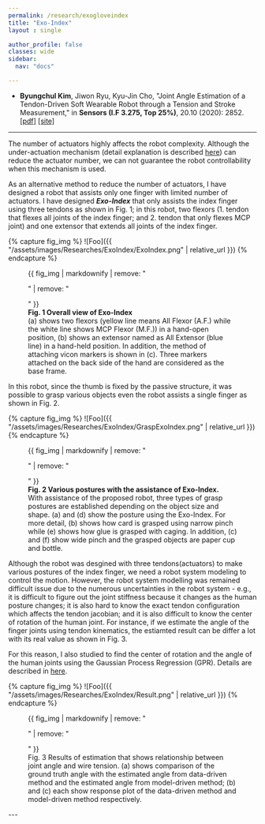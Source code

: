 ```yaml
---
permalink: /research/exogloveindex
title: "Exo-Index"
layout : single

author_profile: false
classes: wide
sidebar:
  nav: "docs"

---
```

- **Byungchul Kim**, Jiwon Ryu, Kyu-Jin Cho, "Joint Angle Estimation of a Tendon-Driven Soft Wearable Robot through a Tension and Stroke Measurement," in **Sensors (I.F 3.275, Top 25%)**, 20.10 (2020): 2852. [[pdf]][Sensors_pdf] [[site]][Sensors_link]


---

The number of actuators highly affects the robot complexity. Although the under-actuation mechanism (detail explanation is described [here][uatd_page_link]) can reduce the actuator number, we can not guarantee the robot controllability when this mechanism is used. 

As an alternative method to reduce the number of actuators, I have designed a robot that assists only one finger with limited number of actuators. I have designed <i><b>Exo-Index</b></i> that only assists the index finger using three tendons as shown in Fig. 1; in this robot, two flexors (1. tendon that flexes all joints of the index finger; and 2. tendon that only flexes MCP joint) and one extensor that extends all joints of the index finger. 

{% capture fig_img %}
![Foo]({{ "/assets/images/Researches/ExoIndex/ExoIndex.png" | relative_url }})
{% endcapture %}

<figure>
  {{ fig_img | markdownify | remove: "<p>" | remove: "</p>" }}
  <figcaption> <b> Fig. 1  Overall view of Exo-Index </b> <br> (a) shows two flexors (yellow line means All Flexor (A.F.) while the white line shows MCP Flexor (M.F.)) in a hand-open position, (b) shows an extensor named as All Extensor (blue line) in a hand-held position. In addition, the method of attaching vicon markers is shown in (c). Three markers attached on the back side of the hand are considered as the base frame.</figcaption>
</figure>

In this robot, since the thumb is fixed by the passive structure, it was possible to grasp various objects even the robot assists a single finger as shown in Fig. 2. 

{% capture fig_img %}
![Foo]({{ "/assets/images/Researches/ExoIndex/GraspExoIndex.png" | relative_url }})
{% endcapture %}

<figure>
  {{ fig_img | markdownify | remove: "<p>" | remove: "</p>" }}
  <figcaption> <b> Fig. 2  Various postures with the assistance of Exo-Index.  </b> <br> With assistance of the proposed robot, three types of grasp postures are established depending on the object size and shape. (a) and (d) show the posture using the Exo-Index. For more detail, (b) shows how card is grasped using narrow pinch while (e) shows how glue is grasped with caging. In addition, (c) and (f) show wide pinch and the grasped objects are paper cup and bottle.
</figcaption>
</figure>

Although the robot was desgined with three tendons(actuators) to make various postures of the index finger, we need a robot system modeling to control the motion. However, the robot system modelling was remained difficult issue due to the numerous uncertainties in the robot system - e.g., it is difficult to figure out the joint stiffness because it changes as the human posture changes; it is also hard to know the exact tendon configuration which affects the tendon jacobian; and it is also difficult to know the center of rotation of the human joint. For instance, if we estimate the angle of the finger joints using tendon kinematics, the estiamted result can be differ a lot with its real value as shown in Fig. 3.

For this reason, I also studied to find the center of rotation and the angle of the human joints using the Gaussian Process Regression (GPR). Details are described in [here][state_page_link].

{% capture fig_img %}
![Foo]({{ "/assets/images/Researches/ExoIndex/Result.png" | relative_url }})
{% endcapture %}

<figure>
  {{ fig_img | markdownify | remove: "<p>" | remove: "</p>" }}
  <figcaption>Fig. 3 Results of estimation that shows relationship between joint angle and wire tension. (a) shows comparison of the ground truth angle with the estimated angle from data-driven method and the estimated angle from model-driven method; (b) and (c) each show response plot of the data-driven method and model-driven method respectively.</figcaption>
</figure>
---

[Sensors_pdf]:https://github.com/bc-kim/bc-kim.github.io/blob/master/assets/Publications/Kim%2C%20Ryu%2C%20Cho%20-%202020%20-%20Joint%20Angle%20Estimation%20of%20a%20Tendon-driven%20Soft%20Wearable%20Robot%20through%20a%20Tension%20and%20Stroke%20Measurement.pdf
[Sensors_link]: https://www.mdpi.com/718524 

[uatd_page_link]: /researches/tdm
[state_page_link]: /reseraches/stateestimation